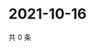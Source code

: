 # 2021-10-16

共 0 条

<!-- BEGIN -->
<!-- 最后更新时间 Sat Oct 16 2021 20:22:47 GMT+0800 (China Standard Time) -->

<!-- END -->
